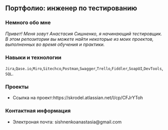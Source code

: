 <h2>Портфолио: инженер по тестированию</h2>

<h3>Немного обо мне</h3>
<em>Привет! Меня зовут Анастасия Сишненко, я начинающий тестировщик.
В этом репозитории вы можете найти некоторые из моих проектов, выполненных во время обучения и практики.</em>

<h3>Навыки и технологии</h3>
<code>Jira</code>,<code>Qase.io</code>,<code>Miro</code>,<code>Sitechco</code>,<code>Postman</code>,<code>Swagger</code>,<code>Trello</code>,<code>Fiddler</code>,<code>SoapUI</code>,<code>DevTools</code>,<code>SQL</code>.

<h3>Проекты</h3>
<ul><li>Ссылка на проект:https://skrodel.atlassian.net/l/cp/CFJrYToh</li></ul>

<h3>Контактная информация</h3>
<ul>
  <li>Электроная почта: sishnenkoanastasia@gmail.com</li> </ul>
